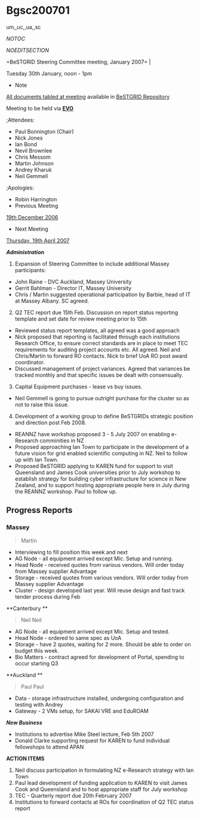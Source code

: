 # Bgsc200701

um,,uc,,ua,,sc

_*NOTOC*_

_*NOEDITSECTION*_

=BeSTGRID Steering Committee meeting, January 2007= |

Tuesday 30th January, noon - 1pm

- Note

[All documents tabled at meeting](https://support.csi.ac.nz/svn/bestgrid/community/sc/200701/) available in [BeSTGRID Repository](https://support.csi.ac.nz/svn/bestgrid/)

Meeting to be held via **[EVO](http://nextgen-caltech.cern.ch/evoGate/)**

;Attendees:
- Paul Bonnington (Chair)
- Nick Jones
- Ian Bond
- Nevil Brownlee
- Chris Messom
- Martin Johnson
- Andrey Kharuk
- Neil Gemmell

;Apologies:
- Robin Harrington
- Previous Meeting

[19th December 2006](/wiki/spaces/BeSTGRID/pages/3818228504)
- Next Meeting

[Thursday, 19th April 2007](bgsc200704.md)

***Administration***

1. Expansion of Steering Committee to include additional Massey participants:
	
- John Raine - DVC Auckland, Massey University
- Gerrit Bahlman - Director IT, Massey University
- Chris / Martin suggested operational participation by Barbie, head of IT at Massey Albany. SC agreed.
2. Q2 TEC report due 15th Feb. Discussion on report status reporting template and set date for review meeting prior to 15th
	
- Reviewed status report templates, all agreed was a good approach
- Nick proposed that reporting is facilitated through each institutions Research Office, to ensure correct standards are in place to meet TEC requirements for auditing project accounts etc. All agreed. Neil and Chris/Martin to forward RO contacts. Nick to brief UoA RO post award coordinator.
- Discussed management of project variances. Agreed that variances be tracked monthly and that specific issues be dealt with consensually.
3. Capital Equipment purchases - lease vs buy issues.
	
- Neil Gemmell is going to pursue outright purchase for the cluster so as not to raise this issue.
4. Development of a working group to define BeSTGRIDs strategic position and direction post Feb 2008.
	
- REANNZ have workshop proposed 3 - 5 July 2007 on enabling e-Research comminities in NZ
- Proposed approaching Ian Town to participate in the development of a future vision for grid enabled scientific computing in NZ. Neil to follow up with Ian Town.
- Proposed BeSTGRID applying to KAREN fund for support to visit Queensland and James Cook universities prior to July workshop to establish strategy for building cyber infrastructure for science in New Zealand, and to support hosting appropriate people here in July during the REANNZ workshop. Paul to follow up.

## Progress Reports

### Massey 

>  Martin

- Interviewing to fill position this week and next
- AG Node - all equipment arrived except Mic. Setup and running.
- Head Node - received quotes from various vendors. Will order today from Massey supplier Advantage
- Storage - received quotes from various vendors. Will order today from Massey supplier Advantage
- Cluster - design developed last year. Will reuse design and fast track tender process during Feb

**Canterbury **

>  Neil
>  Neil

- AG Node - all equipment arrived except Mic. Setup and tested.
- Head Node - ordered to same spec as UoA
- Storage - have 2 quotes, waiting for 2 more. Should be able to order on budget this week.
- Bio Matters - contract agreed for development of Portal, spending to occur starting Q3

**Auckland **

>  Paul
>  Paul

- Data - storage infrastructure installed, undergoing configuration and testing with Andrey
- Gateway - 2 VMs setup, for SAKAI VRE and EduROAM

***New Business***
- Institutions to advertise Mike Steel lecture, Feb 5th 2007
- Donald Clarke supporting request for KAREN to fund individual fellowshops to attend APAN

**ACTION ITEMS**

1. Neil discuss participation in formulating NZ e-Research strategy with Ian Town
2. Paul lead development of funding application to KAREN to visit James Cook and Queensland and to host appropriate staff for July workshop
3. TEC - Quarterly report due 20th February 2007
4. Institutions to forward contacts at ROs for coordination of Q2 TEC status report
